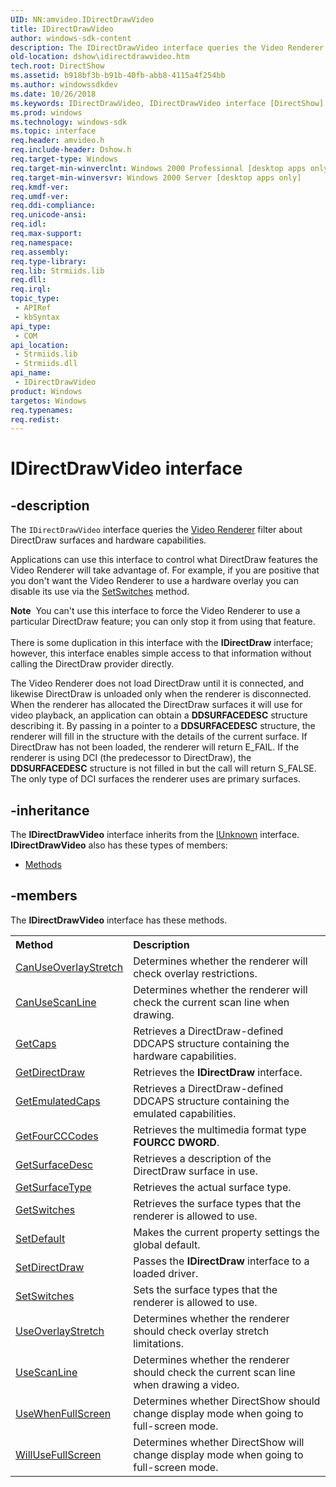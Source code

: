 ```yaml
---
UID: NN:amvideo.IDirectDrawVideo
title: IDirectDrawVideo
author: windows-sdk-content
description: The IDirectDrawVideo interface queries the Video Renderer filter about DirectDraw surfaces and hardware capabilities.Applications can use this interface to control what DirectDraw features the Video Renderer will take advantage of.
old-location: dshow\idirectdrawvideo.htm
tech.root: DirectShow
ms.assetid: b918bf3b-b91b-40fb-abb8-4115a4f254bb
ms.author: windowssdkdev
ms.date: 10/26/2018
ms.keywords: IDirectDrawVideo, IDirectDrawVideo interface [DirectShow], IDirectDrawVideo interface [DirectShow],described, IDirectDrawVideoInterface, amvideo/IDirectDrawVideo, dshow.idirectdrawvideo
ms.prod: windows
ms.technology: windows-sdk
ms.topic: interface
req.header: amvideo.h
req.include-header: Dshow.h
req.target-type: Windows
req.target-min-winverclnt: Windows 2000 Professional [desktop apps only]
req.target-min-winversvr: Windows 2000 Server [desktop apps only]
req.kmdf-ver: 
req.umdf-ver: 
req.ddi-compliance: 
req.unicode-ansi: 
req.idl: 
req.max-support: 
req.namespace: 
req.assembly: 
req.type-library: 
req.lib: Strmiids.lib
req.dll: 
req.irql: 
topic_type:
 - APIRef
 - kbSyntax
api_type:
 - COM
api_location:
 - Strmiids.lib
 - Strmiids.dll
api_name:
 - IDirectDrawVideo
product: Windows
targetos: Windows
req.typenames: 
req.redist: 
---
```


# IDirectDrawVideo interface


## -description



The <code>IDirectDrawVideo</code> interface queries the <a href="https://msdn.microsoft.com/7719ed9d-e3b9-4c84-b587-4e120b5cabf8">Video Renderer</a> filter about DirectDraw surfaces and hardware capabilities.

Applications can use this interface to control what DirectDraw features the Video Renderer will take advantage of. For example, if you are positive that you don't want the Video Renderer to use a hardware overlay you can disable its use via the <a href="https://msdn.microsoft.com/e6839757-2b63-497d-9978-35c8dfabc0ed">SetSwitches</a> method.

<div class="alert"><b>Note</b>  You can't use this interface to force the Video Renderer to use a particular DirectDraw feature; you can only stop it from using that feature.</div>
<div> </div>
There is some duplication in this interface with the <b>IDirectDraw</b> interface; however, this interface enables simple access to that information without calling the DirectDraw provider directly.

The Video Renderer does not load DirectDraw until it is connected, and likewise DirectDraw is unloaded only when the renderer is disconnected. When the renderer has allocated the DirectDraw surfaces it will use for video playback, an application can obtain a <b>DDSURFACEDESC</b> structure describing it. By passing in a pointer to a <b>DDSURFACEDESC</b> structure, the renderer will fill in the structure with the details of the current surface. If DirectDraw has not been loaded, the renderer will return E_FAIL. If the renderer is using DCI (the predecessor to DirectDraw), the <b>DDSURFACEDESC</b> structure is not filled in but the call will return S_FALSE. The only type of DCI surfaces the renderer uses are primary surfaces.




## -inheritance

The <b xmlns:loc="http://microsoft.com/wdcml/l10n">IDirectDrawVideo</b> interface inherits from the <a href="https://msdn.microsoft.com/33f1d79a-33fc-4ce5-a372-e08bda378332">IUnknown</a> interface. <b>IDirectDrawVideo</b> also has these types of members:
<ul>
<li><a href="https://docs.microsoft.com/">Methods</a></li>
</ul>

## -members

The <b>IDirectDrawVideo</b> interface has these methods.
<table class="members" id="memberListMethods">
<tr>
<th align="left" width="37%">Method</th>
<th align="left" width="63%">Description</th>
</tr>
<tr data="declared;">
<td align="left" width="37%">
<a href="https://msdn.microsoft.com/35af80c9-7cc7-46c7-899c-c47f56a4ec17">CanUseOverlayStretch</a>
</td>
<td align="left" width="63%">
Determines whether the renderer will check overlay restrictions.

</td>
</tr>
<tr data="declared;">
<td align="left" width="37%">
<a href="https://msdn.microsoft.com/2fa11ebb-0408-4ea7-9d18-c85860d6e2fc">CanUseScanLine</a>
</td>
<td align="left" width="63%">
Determines whether the renderer will check the current scan line when drawing.

</td>
</tr>
<tr data="declared;">
<td align="left" width="37%">
<a href="https://msdn.microsoft.com/d63437e3-4e8a-49de-b555-db29d235569d">GetCaps</a>
</td>
<td align="left" width="63%">
Retrieves a DirectDraw-defined DDCAPS structure containing the hardware capabilities.

</td>
</tr>
<tr data="declared;">
<td align="left" width="37%">
<a href="https://msdn.microsoft.com/25c64d6e-fd49-430a-9f9b-3c2b3d43d3a1">GetDirectDraw</a>
</td>
<td align="left" width="63%">
Retrieves the <b>IDirectDraw</b> interface.

</td>
</tr>
<tr data="declared;">
<td align="left" width="37%">
<a href="https://msdn.microsoft.com/623cd000-6194-458d-8ef1-5eca202756c1">GetEmulatedCaps</a>
</td>
<td align="left" width="63%">
Retrieves a DirectDraw-defined DDCAPS structure containing the emulated capabilities.

</td>
</tr>
<tr data="declared;">
<td align="left" width="37%">
<a href="https://msdn.microsoft.com/3ea1c5c4-bf2e-40f6-bf48-a69900128ec8">GetFourCCCodes</a>
</td>
<td align="left" width="63%">
Retrieves the multimedia format type <b>FOURCC DWORD</b>.

</td>
</tr>
<tr data="declared;">
<td align="left" width="37%">
<a href="https://msdn.microsoft.com/f3884dbf-c75c-45f7-953c-bfdc14734820">GetSurfaceDesc</a>
</td>
<td align="left" width="63%">
Retrieves a description of the DirectDraw surface in use.

</td>
</tr>
<tr data="declared;">
<td align="left" width="37%">
<a href="https://msdn.microsoft.com/f5d5c608-1890-43f8-bdf3-3fcb0c6a2f5e">GetSurfaceType</a>
</td>
<td align="left" width="63%">
Retrieves the actual surface type.

</td>
</tr>
<tr data="declared;">
<td align="left" width="37%">
<a href="https://msdn.microsoft.com/0a9e3c46-6d2d-474e-ab72-f67b5ed450f2">GetSwitches</a>
</td>
<td align="left" width="63%">
Retrieves the surface types that the renderer is allowed to use.

</td>
</tr>
<tr data="declared;">
<td align="left" width="37%">
<a href="https://msdn.microsoft.com/9525ee57-3c53-42db-bc40-eb1d4658d9b6">SetDefault</a>
</td>
<td align="left" width="63%">
Makes the current property settings the global default.

</td>
</tr>
<tr data="declared;">
<td align="left" width="37%">
<a href="https://msdn.microsoft.com/fd7b9571-2edb-4f36-b7a3-b280c37cb471">SetDirectDraw</a>
</td>
<td align="left" width="63%">
Passes the <b>IDirectDraw</b> interface to a loaded driver.

</td>
</tr>
<tr data="declared;">
<td align="left" width="37%">
<a href="https://msdn.microsoft.com/e6839757-2b63-497d-9978-35c8dfabc0ed">SetSwitches</a>
</td>
<td align="left" width="63%">
Sets the surface types that the renderer is allowed to use.

</td>
</tr>
<tr data="declared;">
<td align="left" width="37%">
<a href="https://msdn.microsoft.com/e617b40d-ba5b-4fc8-825e-3c751f72bc2c">UseOverlayStretch</a>
</td>
<td align="left" width="63%">
Determines whether the renderer should check overlay stretch limitations.

</td>
</tr>
<tr data="declared;">
<td align="left" width="37%">
<a href="https://msdn.microsoft.com/8378582d-ef82-47ff-a801-934c900ac328">UseScanLine</a>
</td>
<td align="left" width="63%">
Determines whether the renderer should check the current scan line when drawing a video.

</td>
</tr>
<tr data="declared;">
<td align="left" width="37%">
<a href="https://msdn.microsoft.com/e50f7f06-6534-4373-a2b8-fa315158729d">UseWhenFullScreen</a>
</td>
<td align="left" width="63%">
Determines whether DirectShow should change display mode when going to full-screen mode.

</td>
</tr>
<tr data="declared;">
<td align="left" width="37%">
<a href="https://msdn.microsoft.com/de2addfc-e289-4277-a283-b7aa2aa47ba0">WillUseFullScreen</a>
</td>
<td align="left" width="63%">
Determines whether DirectShow will change display mode when going to full-screen mode.

</td>
</tr>
</table> 

